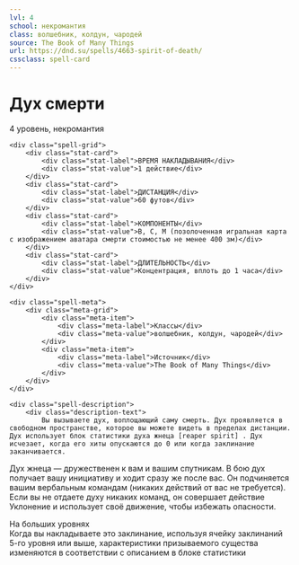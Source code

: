 ```yaml
---
lvl: 4
school: некромантия
class: волшебник, колдун, чародей
source: The Book of Many Things
url: https://dnd.su/spells/4663-spirit-of-death/
cssclass: spell-card
---
```


<div class="spell-container">
    <div class="spell-header">
        <h1 class="spell-name">Дух смерти</h1>
        <div class="spell-level">4 уровень, некромантия</div>
    </div>
    
    <div class="spell-grid">
        <div class="stat-card">
            <div class="stat-label">ВРЕМЯ НАКЛАДЫВАНИЯ</div>
            <div class="stat-value">1 действие</div>
        </div>
        <div class="stat-card">
            <div class="stat-label">ДИСТАНЦИЯ</div>
            <div class="stat-value">60 футов</div>
        </div>
        <div class="stat-card">
            <div class="stat-label">КОМПОНЕНТЫ</div>
            <div class="stat-value">В, С, М (позолоченная игральная карта с изображением аватара смерти стоимостью не менее 400 зм)</div>
        </div>
        <div class="stat-card">
            <div class="stat-label">ДЛИТЕЛЬНОСТЬ</div>
            <div class="stat-value">Концентрация, вплоть до 1 часа</div>
        </div>
    </div>
    
    <div class="spell-meta">
        <div class="meta-grid">
            <div class="meta-item">
                <div class="meta-label">Классы</div>
                <div class="meta-value">волшебник, колдун, чародей</div>
            </div>
            <div class="meta-item">
                <div class="meta-label">Источник</div>
                <div class="meta-value">The Book of Many Things</div>
            </div>
        </div>
    </div>
    
    <div class="spell-description">
        <div class="description-text">
            Вы вызываете дух, воплощающий саму смерть. Дух проявляется в свободном пространстве, которое вы можете видеть в пределах дистанции. Дух использует блок статистики духа жнеца [reaper spirit] . Дух исчезает, когда его хиты опускаются до 0 или когда заклинание заканчивается.
Дух жнеца — дружественен к вам и вашим спутникам. В бою дух получает вашу инициативу и ходит сразу же после вас. Он подчиняется вашим вербальным командам (никаких действий от вас не требуется). Если вы не отдаете духу никаких команд, он совершает действие Уклонение и использует своё движение, чтобы избежать опасности.
        </div>
        <div class="higher-levels">
            <div class="higher-levels-title">На больших уровнях</div>
            <div class="higher-levels-text">
                Когда вы накладываете это заклинание, используя ячейку заклинаний 5-го уровня или выше, характеристики призываемого существа изменяются в соответствии с описанием в блоке статистики
            </div>
        </div>
    </div>
</div>